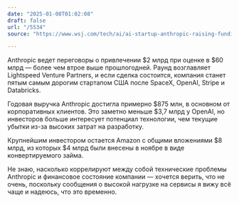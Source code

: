 ```yaml
---
date: "2025-01-08T01:02:08"
draft: false
url: "/5534"
source: "https://www.wsj.com/tech/ai/ai-startup-anthropic-raising-funding-valuing-it-at-60-billion-19d0605a?st=6nMM2L&reflink=article_copyURL_share"

---
```


Anthropic ведет переговоры о привлечении $2 млрд при оценке в $60 млрд — более чем втрое выше прошлогодней. Раунд возглавляет Lightspeed Venture Partners, и если сделка состоится, компания станет пятым самым дорогим стартапом США после SpaceX, OpenAI, Stripe и Databricks.

Годовая выручка Anthropic достигла примерно $875 млн, в основном от корпоративных клиентов. Это заметно меньше $3,7 млрд у OpenAI, но инвесторов больше интересует потенциал технологии, чем текущие убытки из-за высоких затрат на разработку.

Крупнейшим инвестором остается Amazon с общими вложениями $8 млрд, из которых $4 млрд были внесены в ноябре в виде конвертируемого займа. 

Не знаю, насколько коррелируют между собой технические проблемы Anthropic и финансовое состояние компании — хочется верить, что не очень, поскольку сообщения о высокой нагрузке на сервисы я вижу всё чаще и надеюсь, что это временно.
